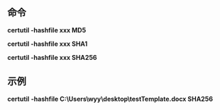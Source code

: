 ## 命令

**certutil -hashfile xxx MD5**

**certutil -hashfile xxx SHA1**

**certutil -hashfile xxx SHA256**



## 示例

**certutil**
**-hashfile C:\Users\wyy\desktop\testTemplate.docx SHA256**
